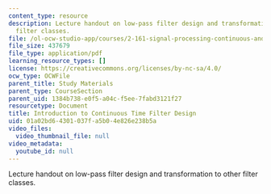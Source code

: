 ```yaml
---
content_type: resource
description: Lecture handout on low-pass filter design and transformation to other
  filter classes.
file: /ol-ocw-studio-app/courses/2-161-signal-processing-continuous-and-discrete-fall-2008/01a02bd64301037fa5b04e826e238b5a_lpfdesign.pdf
file_size: 437679
file_type: application/pdf
learning_resource_types: []
license: https://creativecommons.org/licenses/by-nc-sa/4.0/
ocw_type: OCWFile
parent_title: Study Materials
parent_type: CourseSection
parent_uid: 1384b738-e0f5-a04c-f5ee-7fabd3121f27
resourcetype: Document
title: Introduction to Continuous Time Filter Design
uid: 01a02bd6-4301-037f-a5b0-4e826e238b5a
video_files:
  video_thumbnail_file: null
video_metadata:
  youtube_id: null
---
```

Lecture handout on low-pass filter design and transformation to other filter classes.